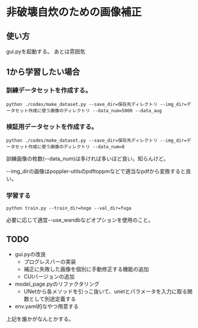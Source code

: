 # 非破壊自炊のための画像補正
## 使い方
gui.pyを起動する。
あとは雰囲気

## 1から学習したい場合
### 訓練データセットを作成する。
```
python ./codes/make_dataset.py --save_dir=保存先ディレクトリ --img_dir=データセット作成に使う画像のディレクトリ --data_num=5000 --data_aug
```
### 検証用データセットを作成する。
```
python ./codes/make_dataset.py --save_dir=保存先ディレクトリ --img_dir=データセット作成に使う画像のディレクトリ --data_num=8
```
訓練画像の枚数(--data_num)は多ければ多いほど良い。知らんけど。

--img_dirの画像はpoppler-utilsのpdftoppmなどで適当なpdfから変換すると良い。
### 学習する
```
python train.py --train_dir=hoge --val_dir=fuga
```
必要に応じて適宜--use_wandbなどオプションを使用のこと。
## TODO
- gui.pyの改良
    - プログレスバーの実装
    - 補正に失敗した画像を個別に手動修正する機能の追加
    - CUIバージョンの追加
- model_page.pyのリファクタリング
    - UNetから各メソッドを引っこ抜いて、unetとパラメータを入力に取る関数として別途定義する
- env.yaml的なやつ用意する

上記を誰かがなんとかする。
